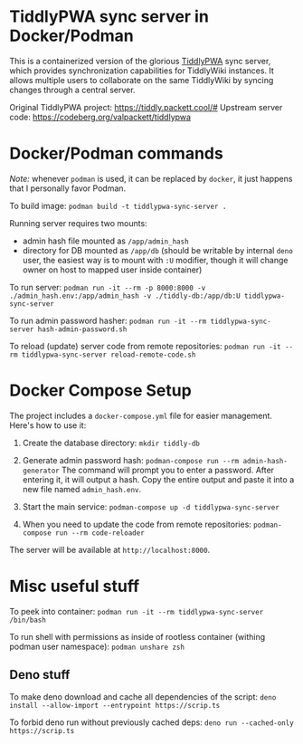 # TiddlyPWA sync server in Docker/Podman

This is a containerized version of the glorious [TiddlyPWA](https://tiddly.packett.cool/#) sync server, which provides synchronization capabilities for TiddlyWiki instances. It allows multiple users to collaborate on the same TiddlyWiki by syncing changes through a central server.

Original TiddlyPWA project: https://tiddly.packett.cool/#
Upstream server code: https://codeberg.org/valpackett/tiddlypwa


# Docker/Podman commands

*Note:* whenever `podman` is used, it can be replaced by `docker`, it just happens that I personally favor Podman.

To build image: `podman build -t tiddlypwa-sync-server .`

Running server requires two mounts:
 * admin hash file mounted as `/app/admin_hash`
 * directory for DB mounted as `/app/db` (should be writable by internal `deno` user, the easiest way is to mount with `:U` modifier, though it will change owner on host to mapped user inside container)

To run  server: `podman run -it --rm -p 8000:8000 -v ./admin_hash.env:/app/admin_hash -v ./tiddly-db:/app/db:U tiddlypwa-sync-server`

To run admin password hasher: `podman run -it --rm tiddlypwa-sync-server hash-admin-password.sh`

To reload (update) server code from remote repositories: `podman run -it --rm tiddlypwa-sync-server reload-remote-code.sh`


# Docker Compose Setup

The project includes a `docker-compose.yml` file for easier management. Here's how to use it:

1. Create the database directory: `mkdir tiddly-db`

2. Generate admin password hash: `podman-compose run --rm admin-hash-generator`
   The command will prompt you to enter a password. After entering it, it will output a hash.
   Copy the entire output and paste it into a new file named `admin_hash.env`.

3. Start the main service: `podman-compose up -d tiddlypwa-sync-server`

4. When you need to update the code from remote repositories: `podman-compose run --rm code-reloader`

The server will be available at `http://localhost:8000`.


# Misc useful stuff

To peek into container: `podman run -it --rm tiddlypwa-sync-server /bin/bash`

To run shell with permissions as inside of rootless container (withing podman user namespace): `podman unshare zsh`


## Deno stuff

To make deno download and cache all dependencies of the script: `deno install --allow-import --entrypoint https://scrip.ts`

To forbid deno run without previously cached deps: `deno run --cached-only https://scrip.ts`